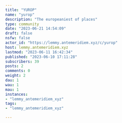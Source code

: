 ```yaml
---
title: "YUROP" 
name: "yurop"
description: "The europeaniest of places"
type: community
date: "2023-06-21 14:54:09"
draft: false
nsfw: false
actor_id: "https://lemmy.antemeridiem.xyz/c/yurop"
host: lemmy.antemeridiem.xyz
lastmod: "2023-06-11 16:42:34"
published: "2023-06-10 17:11:28"
subscribers: 39
posts: 2
comments: 0
weight: 2
dau: 1
wau: 1
mau: 1
instances:
- "lemmy_antemeridiem_xyz"
tags: 
- "lemmy_antemeridiem_xyz"

---
```

